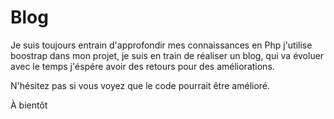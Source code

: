 # Blog
Je suis toujours entrain d'approfondir mes connaissances en Php j'utilise boostrap dans mon projet, je suis en train de réaliser un blog, qui va évoluer avec le temps j'éspére avoir des retours pour des améliorations.

N'hésitez pas si vous voyez que le code pourrait être amélioré.

À bientôt
